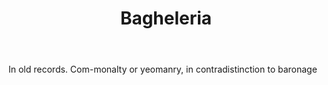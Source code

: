 ---
title: Bagheleria
permalink: "/definitions/bagheleria.html"
body: In old records. Com-monalty or yeomanry, in contradistinction to baronage
published_at: '2018-07-07'
layout: post
---